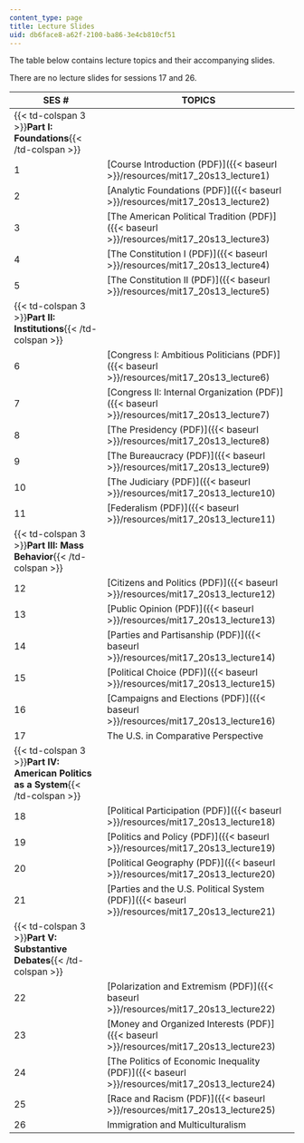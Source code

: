 ```yaml
---
content_type: page
title: Lecture Slides
uid: db6face8-a62f-2100-ba86-3e4cb810cf51
---
```


The table below contains lecture topics and their accompanying slides.

There are no lecture slides for sessions 17 and 26.

| SES # | TOPICS |
| --- | --- |
| {{< td-colspan 3 >}}**Part I: Foundations**{{< /td-colspan >}} |||
| 1 | [Course Introduction (PDF)]({{< baseurl >}}/resources/mit17_20s13_lecture1) |
| 2 | [Analytic Foundations (PDF)]({{< baseurl >}}/resources/mit17_20s13_lecture2) |
| 3 | [The American Political Tradition (PDF)]({{< baseurl >}}/resources/mit17_20s13_lecture3) |
| 4 | [The Constitution I (PDF)]({{< baseurl >}}/resources/mit17_20s13_lecture4) |
| 5 | [The Constitution II (PDF)]({{< baseurl >}}/resources/mit17_20s13_lecture5) |
| {{< td-colspan 3 >}}**Part II: Institutions**{{< /td-colspan >}} |||
| 6 | [Congress I: Ambitious Politicians (PDF)]({{< baseurl >}}/resources/mit17_20s13_lecture6) |
| 7 | [Congress II: Internal Organization (PDF)]({{< baseurl >}}/resources/mit17_20s13_lecture7) |
| 8 | [The Presidency (PDF)]({{< baseurl >}}/resources/mit17_20s13_lecture8) |
| 9 | [The Bureaucracy (PDF)]({{< baseurl >}}/resources/mit17_20s13_lecture9) |
| 10 | [The Judiciary (PDF)]({{< baseurl >}}/resources/mit17_20s13_lecture10) |
| 11 | [Federalism (PDF)]({{< baseurl >}}/resources/mit17_20s13_lecture11) |
| {{< td-colspan 3 >}}**Part III: Mass Behavior**{{< /td-colspan >}} |||
| 12 | [Citizens and Politics (PDF)]({{< baseurl >}}/resources/mit17_20s13_lecture12) |
| 13 | [Public Opinion (PDF)]({{< baseurl >}}/resources/mit17_20s13_lecture13) |
| 14 | [Parties and Partisanship (PDF)]({{< baseurl >}}/resources/mit17_20s13_lecture14) |
| 15 | [Political Choice (PDF)]({{< baseurl >}}/resources/mit17_20s13_lecture15) |
| 16 | [Campaigns and Elections (PDF)]({{< baseurl >}}/resources/mit17_20s13_lecture16) |
| 17 | The U.S. in Comparative Perspective |
| {{< td-colspan 3 >}}**Part IV: American Politics as a System**{{< /td-colspan >}} |||
| 18 | [Political Participation (PDF)]({{< baseurl >}}/resources/mit17_20s13_lecture18) |
| 19 | [Politics and Policy (PDF)]({{< baseurl >}}/resources/mit17_20s13_lecture19) |
| 20 | [Political Geography (PDF)]({{< baseurl >}}/resources/mit17_20s13_lecture20) |
| 21 | [Parties and the U.S. Political System (PDF)]({{< baseurl >}}/resources/mit17_20s13_lecture21) |
| {{< td-colspan 3 >}}**Part V: Substantive Debates**{{< /td-colspan >}} |||
| 22 | [Polarization and Extremism (PDF)]({{< baseurl >}}/resources/mit17_20s13_lecture22) |
| 23 | [Money and Organized Interests (PDF)]({{< baseurl >}}/resources/mit17_20s13_lecture23) |
| 24 | [The Politics of Economic Inequality (PDF)]({{< baseurl >}}/resources/mit17_20s13_lecture24) |
| 25 | [Race and Racism (PDF)]({{< baseurl >}}/resources/mit17_20s13_lecture25) |
| 26 | Immigration and Multiculturalism